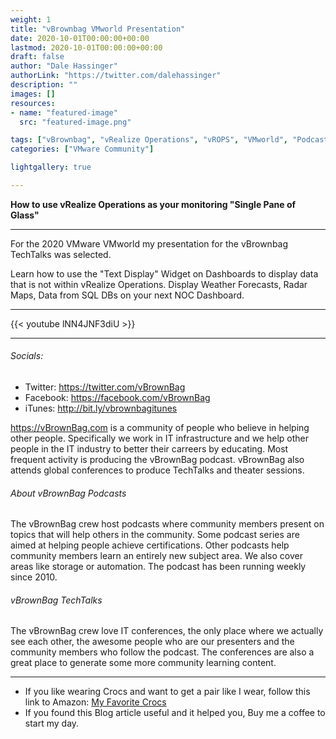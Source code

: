 ```yaml
---
weight: 1
title: "vBrownbag VMworld Presentation"
date: 2020-10-01T00:00:00+00:00
lastmod: 2020-10-01T00:00:00+00:00
draft: false
author: "Dale Hassinger"
authorLink: "https://twitter.com/dalehassinger"
description: ""
images: []
resources:
- name: "featured-image"
  src: "featured-image.png"

tags: ["vBrownbag", "vRealize Operations", "vROPS", "VMworld", "Podcast", "Dashboard"]
categories: ["VMware Community"]

lightgallery: true

---
```


**How to use vRealize Operations as your monitoring "Single Pane of Glass"**

<!--more-->

---

For the 2020 VMware VMworld my presentation for the vBrownbag TechTalks was selected.


Learn how to use the "Text Display" Widget on Dashboards to display data that is not within vRealize Operations. Display Weather Forecasts, Radar Maps, Data from SQL DBs on your next NOC Dashboard.  

---

{{< youtube lNN4JNF3diU >}}

---

###### Socials:  

* Twitter: https://twitter.com/vBrownBag
* Facebook: https://facebook.com/vBrownBag
* iTunes: http://bit.ly/vbrownbagitunes

https://vBrownBag.com is a community of people who believe in helping other people. Specifically we work in IT infrastructure and we help other people in the IT industry to better their carreers by educating. Most frequent activity is producing the vBrownBag podcast. vBrownBag also attends global conferences to produce TechTalks and theater sessions.

###### About vBrownBag Podcasts  

The vBrownBag crew host podcasts where community members present on topics that will help others in the community. Some podcast series are aimed at helping people achieve certifications. 
 Other podcasts help community members learn an entirely new subject area. We also cover areas like storage or automation. The podcast has been running weekly since 2010.

###### vBrownBag TechTalks  

The vBrownBag crew love IT conferences, the only place where we actually see each other, the awesome people who are our presenters and the community members who follow the podcast. The conferences are also a great place to generate some more community learning content. 

---

* If you like wearing Crocs and want to get a pair like I wear, follow this link to Amazon:
<a target="_blank" href="https://www.amazon.com/dp/B001V7Z27W?psc=1&amp;ref=ppx_yo2ov_dt_b_product_details&_encoding=UTF8&tag=vcrocs-20&linkCode=ur2&linkId=fa4c787c9ab59a9b8a54b48c402b8517&camp=1789&creative=9325">My Favorite Crocs</a>  
* If you found this Blog article useful and it helped you, Buy me a coffee to start my day.  

<center>
<script type="text/javascript" src="https://cdnjs.buymeacoffee.com/1.0.0/button.prod.min.js" data-name="bmc-button" data-slug="dalehassinger" data-color="#FFDD00" data-emoji=""  data-font="Cookie" data-text="Buy me a coffee" data-outline-color="#000000" data-font-color="#000000" data-coffee-color="#ffffff" ></script>
</center>

